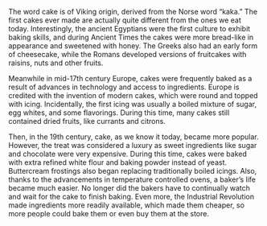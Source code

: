 The word cake is of Viking origin, derived from the Norse word “kaka.” The first cakes ever made are actually quite different from the ones we eat today. Interestingly, the ancient Egyptians were the first culture to exhibit baking skills, and during Ancient Times the cakes were more bread-like in appearance and sweetened with honey. The Greeks also had an early form of cheesecake, while the Romans developed versions of fruitcakes with raisins, nuts and other fruits.

Meanwhile in mid-17th century Europe, cakes were frequently baked as a result of advances in technology and access to ingredients. Europe is credited with the invention of modern cakes, which were round and topped with icing. Incidentally, the first icing was usually a boiled mixture of sugar, egg whites, and some flavorings. During this time, many cakes still contained dried fruits, like currants and citrons.

Then, in the 19th century, cake, as we know it today, became more popular. However, the treat was considered a luxury as sweet ingredients like sugar and chocolate were very expensive. During this time, cakes were baked with extra refined white flour and baking powder instead of yeast. Buttercream frostings also began replacing traditionally boiled icings. Also, thanks to the advancements in temperature controlled ovens, a baker’s life became much easier. No longer did the bakers have to continually watch and wait for the cake to finish baking. Even more, the Industrial Revolution made ingredients more readily available, which made them cheaper, so more people could bake them or even buy them at the store.